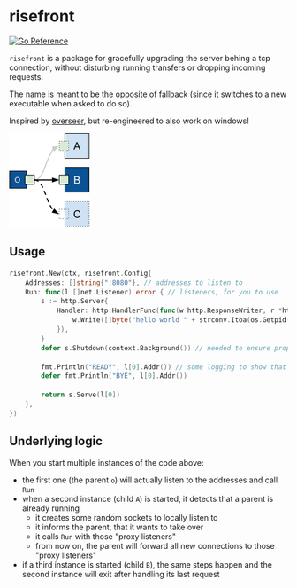 # risefront

[![Go Reference](https://pkg.go.dev/badge/code.pfad.fr/risefront.svg)](https://pkg.go.dev/code.pfad.fr/risefront)

`risefront` is a package for gracefully upgrading the server behing a tcp connection, without disturbing running transfers or dropping incoming requests.

The name is meant to be the opposite of fallback (since it switches to a new executable when asked to do so).

Inspired by [overseer](https://github.com/jpillora/overseer), but re-engineered to also work on windows!


![diagram](./overseer.png)

## Usage

```go
risefront.New(ctx, risefront.Config{
    Addresses: []string{":8080"}, // addresses to listen to
    Run: func(l []net.Listener) error { // listeners, for you to use
        s := http.Server{
            Handler: http.HandlerFunc(func(w http.ResponseWriter, r *http.Request) {
                w.Write([]byte("hello world " + strconv.Itoa(os.Getpid()) + "\n"))
            }),
        }
        defer s.Shutdown(context.Background()) // needed to ensure proper cleanup of children

        fmt.Println("READY", l[0].Addr()) // some logging to show that it works
        defer fmt.Println("BYE", l[0].Addr())

        return s.Serve(l[0])
    },
})
```

## Underlying logic

When you start multiple instances of the code above:

- the first one (the parent `o`) will actually listen to the addresses and call `Run`
- when a second instance (child `A`) is started, it detects that a parent is already running
  - it creates some random sockets to locally listen to
  - it informs the parent, that it wants to take over
  - it calls `Run` with those "proxy listeners"
  - from now on, the parent will forward all new connections to those "proxy listeners"
- if a third instance is started  (child `B`), the same steps happen and the second instance will exit after handling its last request
